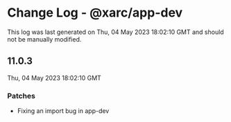 # Change Log - @xarc/app-dev

This log was last generated on Thu, 04 May 2023 18:02:10 GMT and should not be manually modified.

## 11.0.3
Thu, 04 May 2023 18:02:10 GMT

### Patches

- Fixing an import bug in app-dev

